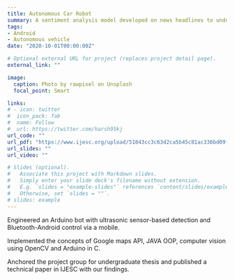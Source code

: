 ```yaml
---
title: Autonomous Car Robot
summary: A sentiment analysis model developed on news headlines to understand stock market trends for BSE for 20 years.
tags:
- Android
- Autonomous vehicle
date: "2020-10-01T00:00:00Z"

# Optional external URL for project (replaces project detail page).
external_link: ""

image:
  caption: Photo by rawpixel on Unsplash
  focal_point: Smart

links:
# - icon: twitter
#  icon_pack: fab
#  name: Follow
#  url: https://twitter.com/harsh95kj
url_code: ""
url_pdf: "https://www.ijesc.org/upload/51843cc3c63d2ca5b45c81ac336bd09f.Android%20Powered%20Autonomous%20GPS%20Robot.pdf"
url_slides: ""
url_video: ""

# Slides (optional).
#   Associate this project with Markdown slides.
#   Simply enter your slide deck's filename without extension.
#   E.g. `slides = "example-slides"` references `content/slides/example-slides.md`.
#   Otherwise, set `slides = ""`.
# slides: example
---
```


Engineered an Arduino bot with ultrasonic sensor-based detection and Bluetooth-Android control via a mobile.

Implemented the concepts of Google maps API, JAVA OOP, computer vision using OpenCV and Arduino in C.

Anchored the project group for undergraduate thesis and published a technical paper in IJESC with our findings.
